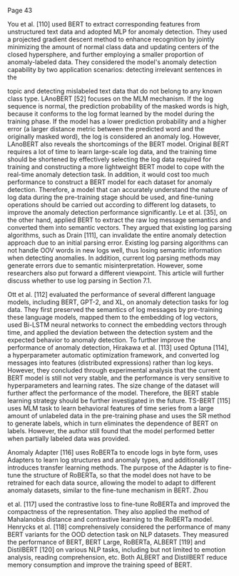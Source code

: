 Page 43

You et al. [110] used BERT to extract corresponding features from unstructured text data and adopted MLP for anomaly detection. They used a projected gradient descent method to enhance recognition by jointly minimizing the amount of normal class data and updating centers of the closed hypersphere, and further employing a smaller proportion of anomaly-labeled data. They considered the model's anomaly detection capability by two application scenarios: detecting irrelevant sentences in the

topic and detecting mislabeled text data that do not belong to any known class type. LAnoBERT [52] focuses on the MLM mechanism. If the log sequence is normal, the prediction probability of the masked words is high, because it conforms to the log format learned by the model during the training phase. If the model has a lower prediction probability and a higher error (a larger distance metric between the predicted word and the originally masked word), the log is considered an anomaly log. However, LAnoBERT also reveals the shortcomings of the BERT model. Original BERT requires a lot of time to learn large-scale log data, and the training time should be shortened by effectively selecting the log data required for training and constructing a more lightweight BERT model to cope with the real-time anomaly detection task. In addition, it would cost too much performance to construct a BERT model for each dataset for anomaly detection. Therefore, a model that can accurately understand the nature of log data during the pre-training stage should be used, and fine-tuning operations should be carried out according to different log datasets, to improve the anomaly detection performance significantly. Le et al. [35], on the other hand, applied BERT to extract the raw log message semantics and converted them into semantic vectors. They argued that existing log parsing algorithms, such as Drain [111], can invalidate the entire anomaly detection approach due to an initial parsing error. Existing log parsing algorithms can not handle OOV words in new logs well, thus losing semantic information when detecting anomalies. In addition, current log parsing methods may generate errors due to semantic misinterpretation. However, some researchers also put forward a different viewpoint. This article will further discuss whether to use log parsing in Section 7.1.

Ott et al. [112] evaluated the performance of several different language models, including BERT, GPT-2, and XL, on anomaly detection tasks for log data. They first preserved the semantics of log messages by pre-training these language models, mapped them to the embedding of log vectors, used Bi-LSTM neural networks to connect the embedding vectors through time, and applied the deviation between the detection system and the expected behavior to anomaly detection. To further improve the performance of anomaly detection, Hirakawa et al. [113] used Optuna [114], a hyperparameter automatic optimization framework, and converted log messages into features (distributed expressions) rather than log keys. However, they concluded through experimental analysis that the current BERT model is still not very stable, and the performance is very sensitive to hyperparameters and learning rates. The size change of the dataset will further affect the performance of the model. Therefore, the BERT stable learning strategy should be further investigated in the future. TS-BERT [115] uses MLM task to learn behavioral features of time series from a large amount of unlabeled data in the pre-training phase and uses the SR method to generate labels, which in turn eliminates the dependence of BERT on labels. However, the author still found that the model performed better when partially labeled data was provided.

Anomaly Adapter [116] uses RoBERTa to encode logs in byte form, uses Adapters to learn log structures and anomaly types, and additionally introduces transfer learning methods. The purpose of the Adapter is to fine-tune the structure of RoBERTa, so that the model does not have to be retrained for each data source, allowing the model to adapt to different anomaly datasets, similar to the fine-tune mechanism in BERT. Zhou

et al. [117] used the contrastive loss to fine-tune RoBERTa and improved the compactness of the representation. They also applied the method of Mahalanobis distance and contrastive learning to the RoBERTa model. Henrycks et al. [118] comprehensively considered the performance of many BERT variants for the OOD detection task on NLP datasets. They measured the performance of BERT, BERT Large, RoBERTa, ALBERT [119] and DistilBERT [120] on various NLP tasks, including but not limited to emotion analysis, reading comprehension, etc. Both ALBERT and DistilBERT reduce memory consumption and improve the training speed of BERT.
